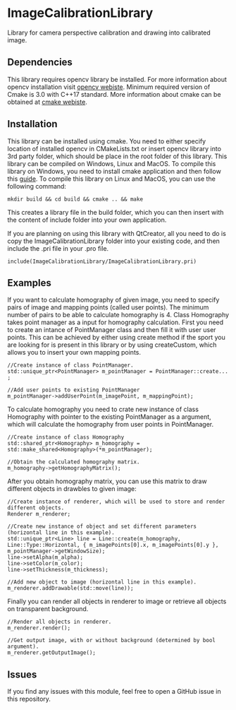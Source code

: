 # ImageCalibrationLibrary
Library for camera perspective calibration and drawing into calibrated image.

## Dependencies
This library requires opencv library be installed. For more information about opencv installation visit [opencv webiste](https://opencv.org).
Minimum required version of Cmake is 3.0 with C++17 standard. More information about cmake can be obtained at [cmake webiste](https://cmake.org).

## Installation
This library can be installed using cmake. You need to either specify location of installed opencv in CMakeLists.txt or insert opencv library into 3rd party folder, which should be place in the root folder of this library. This library can be compiled on Windows, Linux and MacOS. To compile this library on Windows, you need to install cmake application and then follow this [guide](https://cmake.org/runningcmake/). To compile this library on Linux and MacOS, you can use the following command: 

```
mkdir build && cd build && cmake .. && make
```

This creates a library file in the build folder, which you can then insert with the content of include folder into your own application. 

If you are planning on using this library with QtCreator, all you need to do is copy the ImageCalibrationLibrary folder into your existing code, and then include the .pri file in your .pro file.

```
include(ImageCalibrationLibrary/ImageCalibrationLibrary.pri)
```

## Examples
If you want to calculate homography of given image, you need to specify pairs of image and mapping points (called user points). The minimum number of pairs to be able to calculate homography is 4. Class Homography takes point manager as a input for homography calculation. First you need to create an intance of PointManager class and then fill it with user user points. This can be achieved by either using create method if the sport you are looking for is present in this library or by using createCustom, which allows you to insert your own mapping points. 

```
//Create instance of class PointManager.
std::unique_ptr<PointManager> m_pointManager = PointManager::create... ;

//Add user points to existing PointManager 
m_pointManager->addUserPoint(m_imagePoint, m_mappingPoint);

```
To calculate homography you need to crate new instance of class Homography with pointer to the existing PointManager as a argument, which will calculate the homography from user points in PointManager.
```
//Create instance of class Homography
std::shared_ptr<Homography> m_homography = std::make_shared<Homography>(*m_pointManager);

//Obtain the calculated homography matrix.
m_homography->getHomographyMatrix();
```

After you obtain homography matrix, you can use this matrix to draw different objects in drawbles to given image:
```
//Create instance of renderer, which will be used to store and render different objects. 
Renderer m_renderer;

//Create new instance of object and set different parameters (horizontal line in this example).
std::unique_ptr<Line> line = Line::create(m_homography, Line::Type::Horizontal, { m_imagePoints[0].x, m_imagePoints[0].y }, m_pointManager->getWindowSize);
line->setAlpha(m_alpha);
line->setColor(m_color);
line->setThickness(m_thickness);

//Add new object to image (horizontal line in this example).
m_renderer.addDrawable(std::move(line));
```
Finally you can render all objects in renderer to image or retrieve all objects on transparent background.
```
//Render all objects in renderer.
m_renderer.render();

//Get output image, with or without background (determined by bool argument).
m_renderer.getOutputImage();
```

## Issues
If you find any issues with this module, feel free to open a GitHub issue in this repository. 
